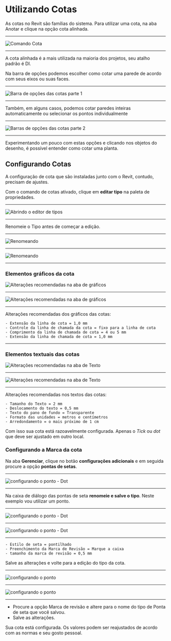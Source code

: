 # Utilizando Cotas

As cotas no Revit são famílias do sistema.
Para utilizar uma cota, na aba Anotar e clique na opção cota alinhada.

____

![Comando Cota](cotas_fig_01.png)

____

A cota alinhada é a mais utilizada na maioria dos projetos, seu atalho padrão é DI.

Na barra de opções podemos escolher como cotar uma parede de acordo com seus eixos ou suas faces.

____

![Barra de opções das cotas parte 1](cotas_fig_02.png)

____

Também, em alguns casos, podemos cotar paredes inteiras automaticamente ou selecionar os pontos individualmente

____

![Barras de opções das cotas parte 2](cotas_fig_03.png)

____

Experimentando um pouco com estas opções e clicando nos objetos do desenho, é possível entender como cotar uma planta.

## Configurando Cotas

A configuração de cota que são instaladas junto com o Revit, contudo, precisam de ajustes.

Com o comando de cotas ativado, clique em **editar tipo** na paleta de propriedades.

____

![Abrindo o editor de tipos](cotasEditarTipo.jpg)

____

Renomeie o Tipo antes de começar a edição.

____

![Renomeando](cotas_config_01.png)
____

![Renomeando](cotas_config_01A.png)

____

### Elementos gráficos da cota

![Alterações recomendadas na aba de gráficos](cotas_config_02.jpg)

____

![Alterações recomendadas na aba de gráficos](cotas_config_02A.jpg)

____

Alterações recomendadas dos gráficos das cotas:

    - Extensão da linha de cota = 1,0 mm
    - Controle da linha de chamada da cota = fixo para a linha de cota
    - Comprimento da linha de chamada de cota = 4 ou 5 mm
    - Extensão da linha de chamada de cota = 1,0 mm

____

### Elementos textuais das cotas

![Alterações recomendadas na aba de Texto](cotas_config_03.jpg)

____

![Alterações recomendadas na aba de Texto](cotas_config_03A.jpg)
____

Alterações recomendadas nos textos das cotas:

    - Tamanho do Texto = 2 mm
    - Deslocamento do texto = 0,5 mm
    - Texto do pano de fundo = Transparente
    - Formato das unidades = metros e centímetros
    - Arredondamento = o mais próximo de 1 cm

Com isso sua cota está razoavelmente configurada. Apenas o *Tick* ou *dot* que deve ser ajustado em outro local.

### Configurando a Marca da cota

Na aba **Gerenciar**, clique no botão **configurações adicionais** e em seguida procure a opção **pontas de setas**.

____

![configurando o ponto - Dot](cotas_config_ponto_LI.jpg)

____

Na caixa de diálogo das pontas de seta **renomeie e salve o tipo**. Neste exemplo vou utilizar um ponto.

____

![configurando o ponto - Dot](cotas_config_marca.jpg)

____

![configurando o ponto - Dot](cotas_config_marcaA.jpg)

____

    - Estilo de seta = pontilhado
    - Preenchimento da Marca de Revisão = Marque a caixa
    - tamanho da marca de revisão = 0,5 mm

Salve as alterações e volte para a edição do tipo da cota.

____

![configurando o ponto](cotas_config_ponto_02.jpg)

____

![configurando o ponto](cotas_config_ponto_02A.jpg)

____

- Procure a opção Marca de revisão e altere para o nome do tipo de Ponta de seta que você salvou.
- Salve as alterações.

Sua cota está configurada. Os valores podem ser reajustados de acordo com as normas e seu gosto pessoal.
